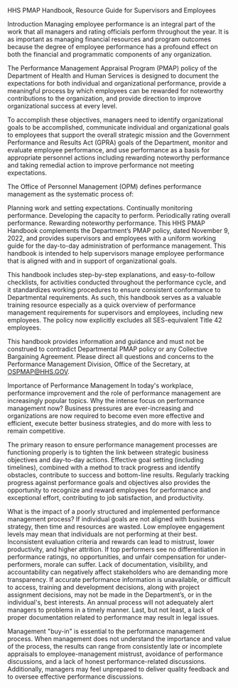 HHS PMAP Handbook, Resource Guide for Supervisors and Employees

Introduction
Managing employee performance is an integral part of the work that all managers and rating officials perform throughout the year. It is as important as managing financial resources and program outcomes because the degree of employee performance has a profound effect on both the financial and programmatic components of any organization.

The Performance Management Appraisal Program (PMAP) policy of the Department of Health and Human Services is designed to document the expectations for both individual and organizational performance, provide a meaningful process by which employees can be rewarded for noteworthy contributions to the organization, and provide direction to improve organizational success at every level.

To accomplish these objectives, managers need to identify organizational goals to be accomplished, communicate individual and organizational goals to employees that support the overall strategic mission and the Government Performance and Results Act (GPRA) goals of the Department, monitor and evaluate employee performance, and use performance as a basis for appropriate personnel actions including rewarding noteworthy performance and taking remedial action to improve performance not meeting expectations.

The Office of Personnel Management (OPM) defines performance management as the systematic process of:

Planning work and setting expectations.
Continually monitoring performance.
Developing the capacity to perform.
Periodically rating overall performance.
Rewarding noteworthy performance.
This HHS PMAP Handbook complements the Department’s PMAP policy, dated November 9, 2022, and provides supervisors and employees with a uniform working guide for the day-to-day administration of performance management. This handbook is intended to help supervisors manage employee performance that is aligned with and in support of organizational goals.

This handbook includes step-by-step explanations, and easy-to-follow checklists, for activities conducted throughout the performance cycle, and it standardizes working procedures to ensure consistent conformance to Departmental requirements. As such, this handbook serves as a valuable training resource especially as a quick overview of performance management requirements for supervisors and employees, including new employees. The policy now explicitly excludes all SES-equivalent Title 42 employees.

This handbook provides information and guidance and must not be construed to contradict Departmental PMAP policy or any Collective Bargaining Agreement. Please direct all questions and concerns to the Performance Management Division, Office of the Secretary, at OSPMAP@HHS.GOV.

Importance of Performance Management
In today's workplace, performance improvement and the role of performance management are increasingly popular topics. Why the intense focus on performance management now? Business pressures are ever-increasing and organizations are now required to become even more effective and efficient, execute better business strategies, and do more with less to remain competitive.

The primary reason to ensure performance management processes are functioning properly is to tighten the link between strategic business objectives and day-to-day actions. Effective goal setting (including timelines), combined with a method to track progress and identify obstacles, contribute to success and bottom-line results. Regularly tracking progress against performance goals and objectives also provides the opportunity to recognize and reward employees for performance and exceptional effort, contributing to job satisfaction, and productivity.

What is the impact of a poorly structured and implemented performance management process? If individual goals are not aligned with business strategy, then time and resources are wasted. Low employee engagement levels may mean that individuals are not performing at their best. Inconsistent evaluation criteria and rewards can lead to mistrust, lower productivity, and higher attrition. If top performers see no differentiation in performance ratings, no opportunities, and unfair compensation for under-performers, morale can suffer. Lack of documentation, visibility, and accountability can negatively affect stakeholders who are demanding more transparency. If accurate performance information is unavailable, or difficult to access, training and development decisions, along with project assignment decisions, may not be made in the Department’s, or in the individual's, best interests. An annual process will not adequately alert managers to problems in a timely manner. Last, but not least, a lack of proper documentation related to performance may result in legal issues.

Management "buy-in" is essential to the performance management process. When management does not understand the importance and value of the process, the results can range from consistently late or incomplete appraisals to employee-management mistrust, avoidance of performance discussions, and a lack of honest performance-related discussions. Additionally, managers may feel unprepared to deliver quality feedback and to oversee effective performance discussions.
